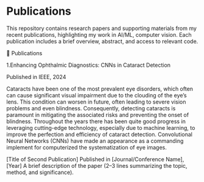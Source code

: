 # Publications

This repository contains research papers and supporting materials from my recent publications, highlighting my work in AI/ML, computer vision.
Each publication includes a brief overview, abstract, and access to relevant code.

📝 Publications

1.Enhancing Ophthalmic Diagnostics: CNNs in Cataract Detection

Published in IEEE, 2024

Cataracts have been one of the most prevalent eye 
disorders, which often can cause significant visual impairment 
due to the clouding of the eye’s lens. This condition can worsen 
in future, often leading to severe vision problems and even 
blindness. Consequently, detecting cataracts is paramount in 
mitigating the associated risks and preventing the onset of 
blindness. Throughout the years there has been quite good 
progress in leveraging cutting-edge technology, especially due to 
machine learning, to improve the perfection and efficiency of
cataract detection. Convolutional Neural Networks (CNNs) 
have made an appearance as a commanding implement for 
computerized the systematization of eye images.

[Title of Second Publication]
Published in [Journal/Conference Name], [Year]
A brief description of the paper (2–3 lines summarizing the topic, method, and significance).
